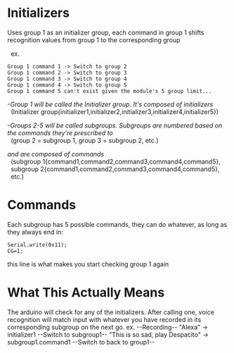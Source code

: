 # Initializers
Uses group 1 as an initializer group, each command in group 1 shifts recognition values from group 1 to the corresponding group

&nbsp; ex.
  
    Group 1 command 1 -> Switch to group 2
    Group 1 command 2 -> Switch to group 3
    Group 1 command 3 -> Switch to group 4
    Group 1 command 4 -> Switch to group 5
    Group 1 command 5 can't exist given the module's 5 group limit...
    
    
*-Group 1 will be called the Initializer group. It's composed of initializers* <br>
  &nbsp; (Initializer group{initializer1,initializer2,initializer3,initializer4,initializer5})

*-Groups 2-5 will be called subgroups. Subgroups are numbered based on the commands they're prescribed to* <br>
  &nbsp; (group 2 = subgroup 1, group 3 = subgroup 2, etc.)
  
*and are composed of commands* <br>
  &nbsp; (subgroup 1{command1,command2,command3,command4,command5}, <br>
  &nbsp; subgroup 2{command1,command2,command3,command4,command5}, <br>
  &nbsp; etc.)


# Commands
Each subgroup has 5 possible commands, they can do whatever, as long as they always end in:
```
Serial.write(0x11);
CG=1;
```
this line is what makes you start checking group 1 again

# What This Actually Means

The arduino will check for any of the initializers. After calling one, voice recognition will match input with whatever you have recorded in its corresponding subgroup on the next go.
  ex.
  --Recording--
  "Alexa" -> initializer1
  --Switch to subgroup1--
  "This is so sad, play Despacito" -> subgroup1.command1
  --Switch to back to group1--
